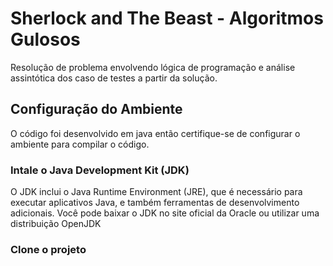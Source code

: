 <h1> Sherlock and The Beast - Algoritmos Gulosos</h1>
<p> Resolução de problema envolvendo lógica de programação e análise assintótica dos caso de testes a partir da solução. </p>

<h2> Configuração do Ambiente </h2>
<p>O código foi desenvolvido em java então certifique-se de configurar o ambiente para compilar o código.</p>

<h3> Intale o Java Development Kit (JDK)</h3>
<p>O JDK inclui o Java Runtime Environment (JRE), que é necessário para executar aplicativos Java, e também ferramentas de desenvolvimento adicionais. Você pode baixar o JDK no site oficial da Oracle ou utilizar uma distribuição OpenJDK </p>

<h3> Clone o projeto </h3>

